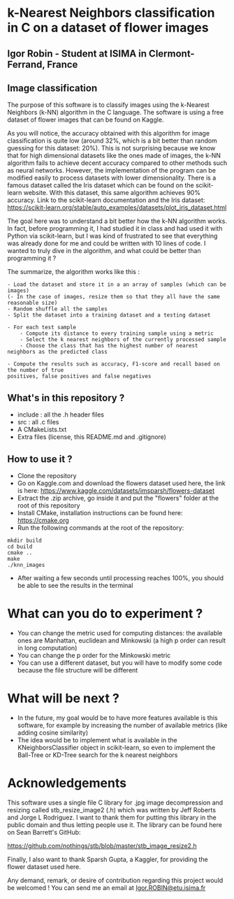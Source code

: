 # k-Nearest Neighbors classification in C on a dataset of flower images

## Igor Robin - Student at ISIMA in Clermont-Ferrand, France

## Image classification
The purpose of this software is to classify images using the k-Nearest Neighbors (k-NN) algorithm in the C language.
The software is using a free dataset of flower images that can be found on Kaggle. 

As you will notice, the accuracy obtained with this algorithm for image classification is quite low (around 32%, which is a bit better than random guessing for this dataset: 20%). This is not surprising because we know that for high dimensional datasets like the ones made of images, the k-NN algorithm fails to achieve decent accuracy compared to other methods such as neural networks.
However, the implementation of the program can be modified easily to process datasets with lower dimensionality.
There is a famous dataset called the Iris dataset which can be found on the scikit-learn website. With this dataset, this same algorithm achieves 90% accuracy.
Link to the scikit-learn documentation and the Iris dataset: 
https://scikit-learn.org/stable/auto_examples/datasets/plot_iris_dataset.html

The goal here was to understand a bit better how the k-NN algorithm works. In fact, before programming it, I had studied it in class and had used it with Python via scikit-learn, but I was kind of frustrated to see that everything was already done for me and could be written with 10 lines of code. I wanted to truly dive in the algorithm, and what could be better than programming it ?

The summarize, the algorithm works like this :
```
- Load the dataset and store it in a an array of samples (which can be images)
(- In the case of images, resize them so that they all have the same reasonable size)
- Random shuffle all the samples
- Split the dataset into a training dataset and a testing dataset

- For each test sample
    - Compute its distance to every training sample using a metric
    - Select the k nearest neighbors of the currently processed sample
    - Choose the class that has the highest number of nearest neighbors as the predicted class

- Compute the results such as accuracy, F1-score and recall based on the number of true 
positives, false positives and false negatives
```

## What's in this repository ?
- include : all the .h header files
- src : all .c files
- A CMakeLists.txt
- Extra files (license, this README.md and .gitignore)

## How to use it ?
- Clone the repository
- Go on Kaggle.com and download the flowers dataset used here, the link is here: https://www.kaggle.com/datasets/imsparsh/flowers-dataset
- Extract the .zip archive, go inside it and put the "flowers" folder at the root of this repository
- Install CMake, installation instructions can be found here: https://cmake.org
- Run the following commands at the root of the repository:
```
mkdir build
cd build
cmake ..
make
./knn_images
```
- After waiting a few seconds until processing reaches 100%, you should be able to see the results in the terminal

# What can you do to experiment ?
- You can change the metric used for computing distances: the available ones are Manhattan, euclidean and Minkowski (a high p order can result in long computation)
- You can change the p order for the Minkowski metric
- You can use a different dataset, but you will have to modify some code because the file structure will be different

# What will be next ?
- In the future, my goal would be to have more features available is this software, for example by increasing the number of available metrics (like adding cosine similarity)
- The idea would be to implement what is available in the KNeighborsClassifier object in scikit-learn, so even to implement the Ball-Tree or KD-Tree search for the k nearest neighbors

# Acknowledgements
This software uses a single file C library for .jpg image decompression and resizing called stb_resize_image2 (.h) which was written by Jeff Roberts and Jorge L Rodriguez. I want to thank them for putting this library in the public domain and thus letting people use it. The library can be found here on Sean Barrett's GitHub:

https://github.com/nothings/stb/blob/master/stb_image_resize2.h

Finally, I also want to thank Sparsh Gupta, a Kaggler, for providing the flower dataset used here.

Any demand, remark, or desire of contribution regarding this project would be welcomed ! You can send me an email at Igor.ROBIN@etu.isima.fr


